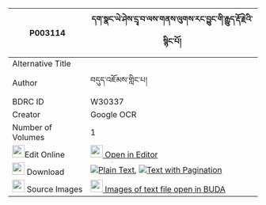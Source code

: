|P003114|དག་སྣང་ཡེ་ཤེས་དྲྭ་བ་ལས་གནས་ལུགས་རང་བྱུང་གི་རྒྱུད་རྡོ་རྗེའི་སྙིང་པོ། 
| --- | --- 
|Alternative Title |
|Author| བདུད་འཇོམས་གླིང་པ།
|BDRC ID | W30337
|Creator | Google OCR
|Number of Volumes| 1
|<img width="25" src="https://img.icons8.com/color/25/000000/edit-property.png">Edit Online| [<img width="25" src="https://avatars.githubusercontent.com/u/45091458?s=200&v=4"> Open in Editor](http://editor.openpecha.org/P003114)
|<img width="25" src="https://img.icons8.com/fluent/48/000000/download-2.png"/>  Download | [![](https://img.icons8.com/color/20/000000/txt.png)Plain Text](https://github.com/Openpecha/P003114/releases/download/v1/daknang_yeshe_drawa_la_sa_nelu_plain_P003114.zip), [![](https://img.icons8.com/color/20/000000/txt.png)Text with Pagination](https://github.com/Openpecha/P003114/releases/download/v1/daknang_yeshe_drawa_la_sa_nelu_pages_P003114.zip)
|<img width="25" src="https://img.icons8.com/plasticine/100/000000/pictures-folder.png"/>  Source Images | [<img width="25" src="https://library.bdrc.io/icons/BUDA-small.svg"> Images of text file open in BUDA](https://library.bdrc.io/show/bdr:W30337)